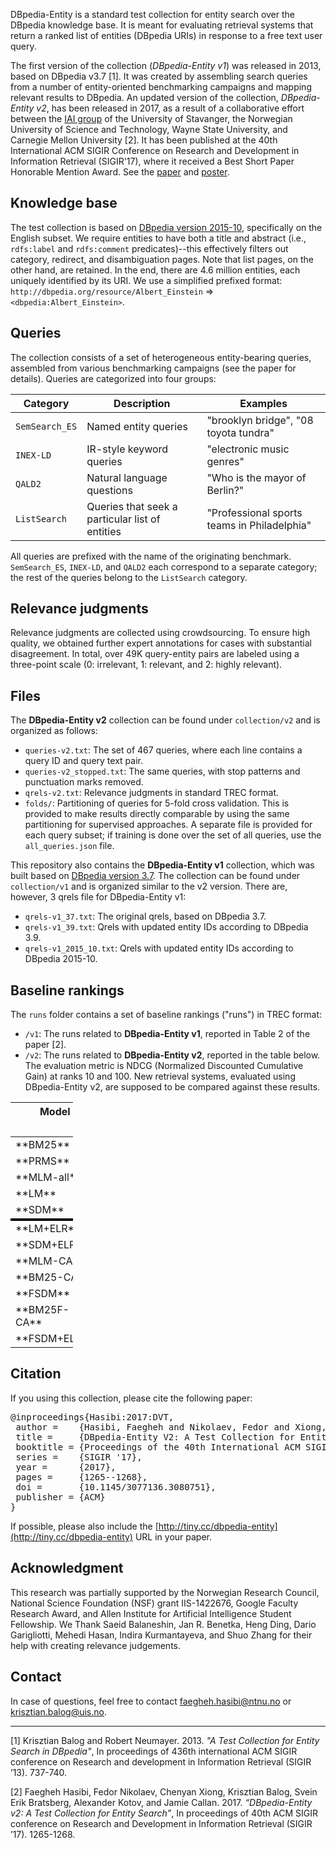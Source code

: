 DBpedia-Entity is a standard test collection for entity search over the DBpedia knowledge base. It is meant for evaluating retrieval systems that return a ranked list of entities (DBpedia URIs) in response to a free text user query.

The first version of the collection (*DBpedia-Entity v1*) was released in 2013, based on DBpedia v3.7 [1].  It was created by assembling search queries from a number of entity-oriented benchmarking campaigns and mapping relevant results to DBpedia.
An updated version of the collection, *DBpedia-Entity v2*, has been released in 2017, as a result of a collaborative effort between the [IAI group](http://iai.group) of the University of Stavanger, the Norwegian University of Science and Technology, Wayne State University, and Carnegie Mellon University [2].
It has been published at the 40th International ACM SIGIR Conference on Research and Development in Information Retrieval (SIGIR'17), where it received a Best Short Paper Honorable Mention Award.  See the  [paper](http://hasibi.com/files/sigir2017-dbpedia_entity.pdf) and [poster](http://hasibi.com//files/posters/dbpedia-entity.pdf).


## <a ></a>Knowledge base

The test collection is based on [DBpedia version 2015-10](http://wiki.dbpedia.org/Downloads2015-10), specifically on the English subset.
We require entities to have both a title and abstract (i.e., `rdfs:label` and `rdfs:comment` predicates)--this effectively  filters out category, redirect, and disambiguation pages. Note that list pages, on the other hand, are retained.  In the end, there are 4.6 million entities, each uniquely identified by its URI.  We use a simplified prefixed format:  `http://dbpedia.org/resource/Albert_Einstein` => `<dbpedia:Albert_Einstein>`.


## Queries

The collection consists of a set of heterogeneous entity-bearing queries, assembled from various benchmarking campaigns (see the paper for details). Queries are categorized into four groups:

| Category | Description | Examples |
| --- | --- | --- |
| `SemSearch_ES` | Named entity queries | "brooklyn bridge", "08 toyota tundra" |
| `INEX-LD` | IR-style keyword queries | "electronic music genres" |
| `QALD2` | Natural language questions | "Who is the mayor of Berlin?" |
| `ListSearch` | Queries that seek a particular list of entities | "Professional sports teams in Philadelphia" |

All queries are prefixed with the name of the originating benchmark.  `SemSearch_ES`, `INEX-LD`, and `QALD2` each correspond to a separate category; the rest of the queries belong to the `ListSearch` category.


## Relevance judgments

Relevance judgments are collected using crowdsourcing. To ensure high quality, we obtained further expert annotations for cases with substantial disagreement.
In total, over 49K query-entity pairs are labeled using a three-point scale (0: irrelevant, 1: relevant, and 2: highly relevant).


## Files

The **DBpedia-Entity v2** collection can be found under `collection/v2` and is organized as follows:

  - `queries-v2.txt`: The set of 467 queries, where each line contains a query ID and query text pair.
  - `queries-v2_stopped.txt`: The same queries, with stop patterns and punctuation marks removed.
  - `qrels-v2.txt`: Relevance judgments in standard TREC format.
  - `folds/`: Partitioning of queries for 5-fold cross validation. This is provided to make results directly comparable by using the same partitioning for supervised approaches. A separate file is provided for each query subset; if training is done over the set of all queries, use the `all_queries.json` file.

This repository also contains the **DBpedia-Entity v1** collection, which was built based on [DBpedia version 3.7](http://wiki.dbpedia.org/data-set-37). The collection can be found under `collection/v1` and is organized similar to the v2 version. There are, however, 3 qrels file for DBpedia-Entity v1:

- `qrels-v1_37.txt`: The original qrels, based on DBpedia 3.7.
- `qrels-v1_39.txt`: Qrels with updated entity IDs according to DBpedia 3.9.
- `qrels-v1_2015_10.txt`: Qrels with updated entity IDs according to DBpedia 2015-10.


## Baseline rankings

The `runs` folder contains a set of baseline rankings ("runs") in TREC format:

- `/v1`: The runs related to **DBpedia-Entity v1**, reported in Table 2 of the paper [2].
- `/v2`: The runs related to **DBpedia-Entity v2**, reported in the table below.  The evaluation metric is NDCG (Normalized Discounted Cumulative Gain) at ranks 10 and 100.  New retrieval systems, evaluated using DBpedia-Entity v2, are supposed to be compared against these results.

<table style="max-width:100px;">
  <thead>
  <tr>
    <th>Model</th>
    <th colspan="2">SemSearch ES</th>
    <th colspan="2">INEX-LD</th>
    <th colspan="2">ListSearch</th>
    <th colspan="2">QALD-2</th>
    <th colspan="2">Total</th>
  </tr>
  <tr >
    <td></td>
    <td markdown="span">**@10**</td><td markdown="span">**@100**</td>
    <td markdown="span">**@10**</td><td markdown="span">**@100**</td>
    <td markdown="span">**@10**</td><td markdown="span">**@100**</td>
    <td markdown="span">**@10**</td><td markdown="span">**@100**</td>
    <td markdown="span">**@10**</td><td markdown="span">**@100**</td>
   </tr>
  </thead>
  <tbody>
  <tr>
	<td markdown="span">**BM25**</td >
	<td >0.2497</td><td >0.4110</td>
	<td >0.1828</td><td >0.3612</td>
	<td >0.0627</td><td >0.3302</td>
	<td >0.2751</td><td >0.3366</td>
	<td >0.2558</td><td >0.3582</td>
  </tr>
  <tr>
	<td markdown="span">**PRMS**</td >
	<td >0.5340</td><td >0.6108</td>
	<td >0.3590</td><td >0.4295</td>
	<td >0.3684</td><td >0.4436</td>
	<td >0.3151</td><td >0.4026</td>
	<td >0.3905</td><td >0.4688</td>
  </tr>
  <tr>
	<td markdown="span">**MLM-all**</td >
	<td >0.5528</td><td >0.6247</td>
	<td >0.3752</td><td >0.4493</td>
	<td >0.3712</td><td >0.4577</td>
	<td >0.3249</td><td >0.4208</td>
	<td >0.4021</td><td >0.4852</td>
  </tr>
  <tr>
	<td markdown="span">**LM**</td >
	<td >0.5555</td><td >0.6475</td>
	<td >0.3999</td><td >0.4745</td>
	<td >0.3925</td><td >0.4723</td>
	<td >0.3412</td><td >0.4338</td>
	<td >0.4182</td><td >0.5036</td>
  </tr>
  <tr style="border-bottom: 4px solid black">
  <td markdown="span">**SDM**</td >
	<td >0.5535</td><td >0.6672</td>
	<td >0.4030</td><td >0.4911 </td>
	<td >0.3961</td><td >0.4900</td>
	<td >0.3390</td><td >0.4274</td>
	<td >0.4185</td><td >0.5143</td>
  </tr>
  <tr>
	<td markdown="span">**LM+ELR**</td >
	<td >0.5554</td><td >0.6469</td>
	<td >0.4040</td><td >0.4816</td>
	<td >0.3992</td><td >0.4845</td>
	<td >0.3491</td><td >0.4383</td>
	<td >0.4230</td><td >0.5093</td>
  </tr>
  <tr>
	<td markdown="span">**SDM+ELR**</td >
	<td >0.5548</td><td >0.6680</td>
	<td >0.4104</td><td >0.4988</td>
	<td >0.4123</td><td >0.4992</td>
	<td >0.3446</td><td >0.4363</td>
	<td >0.4261</td><td >0.5211</td>
  </tr>
  <tr>
	<td markdown="span">**MLM-CA**</td >
	<td >0.6247</td><td >0.6854</td>
	<td >0.4029</td><td >0.4796</td>
	<td >0.4021</td><td >0.4786</td>
	<td >0.3365</td><td >0.4301</td>
	<td >0.4365</td><td >0.5143</td>
  </tr>
  <tr>
	<td markdown="span">**BM25-CA**</td >
	<td >0.5858</td><td >0.6883</td>
	<td >0.4120</td><td >0.5050</td>
	<td >0.4220</td><td markdown="span">**0.5142**</td>
	<td >0.3566</td><td >0.4426</td>
	<td >0.4399</td><td >0.5329 </td>
  </tr>
  <tr>
	<td markdown="span">**FSDM**</td >
	<td >0.6521</td><td >0.7220</td>
	<td >0.4214</td><td >0.5043</td>
	<td >0.4196</td><td >0.4952</td>
	<td >0.3401</td><td >0.4358</td>
	<td >0.4524</td><td >0.5342</td>
  </tr>
  <tr>
	<td markdown="span">**BM25F-CA**</td >
	<td >0.6281</td><td >0.7200</td>
	<td markdown="span">**0.4394**</td><td markdown="span">**0.5296**</td>
	<td markdown="span">**0.4252**</td><td >0.5106</td>
	<td markdown="span">**0.3689**</td><td markdown="span">**0.4614**</td>
	<td markdown="span">**0.4605**</td><td markdown="span">**0.5505**</td>
  </tr>
  <tr>
	<td markdown="span">**FSDM+ELR**</td >
	<td markdown="span">**0.6563**</td><td markdown="span">**0.7257**</td>
	<td >0.4354</td><td >0.5134</td>
	<td >0.4220</td><td >0.4985</td>
	<td >0.3468</td><td >0.4456</td>
	<td >0.4590</td><td >0.5408</td>
  </tr>
  </tbody>
</table>


## Citation

If you using this collection, please cite the following paper:
<pre>
@inproceedings{Hasibi:2017:DVT,
 author =    {Hasibi, Faegheh and Nikolaev, Fedor and Xiong, Chenyan and Balog, Krisztian and Bratsberg, Svein Erik and Kotov, Alexander and Callan, Jamie},
 title =     {DBpedia-Entity V2: A Test Collection for Entity Search},
 booktitle = {Proceedings of the 40th International ACM SIGIR Conference on Research and Development in Information Retrieval},
 series =    {SIGIR '17},
 year =      {2017},
 pages =     {1265--1268},
 doi =       {10.1145/3077136.3080751},
 publisher = {ACM}
}
</pre>

If possible, please also include the [http://tiny.cc/dbpedia-entity](http://tiny.cc/dbpedia-entity) URL in your paper.

## Acknowledgment

This research was partially supported by the Norwegian Research Council, National Science Foundation (NSF) grant IIS-1422676, Google Faculty Research Award, and Allen Institute for Artificial Intelligence Student Fellowship.
We Thank Saeid Balaneshin, Jan R. Benetka, Heng Ding, Dario Garigliotti, Mehedi Hasan, Indira Kurmantayeva, and Shuo Zhang for their help with creating relevance judgements.


## Contact

In case of questions, feel free to contact <faegheh.hasibi@ntnu.no> or <krisztian.balog@uis.no>.

----------------
[1] Krisztian Balog and Robert Neumayer. 2013. *"A Test Collection for Entity Search in DBpedia"*, In proceedings of 436th international ACM SIGIR conference on Research and development in Information Retrieval (SIGIR ’13). 737-740.

[2] Faegheh Hasibi, Fedor Nikolaev, Chenyan Xiong, Krisztian Balog, Svein Erik Bratsberg, Alexander Kotov, and Jamie Callan. 2017. *“DBpedia-Entity v2: A Test Collection for Entity Search”*, In proceedings of 40th ACM SIGIR conference on Research and Development in Information Retrieval (SIGIR ’17). 1265-1268.
